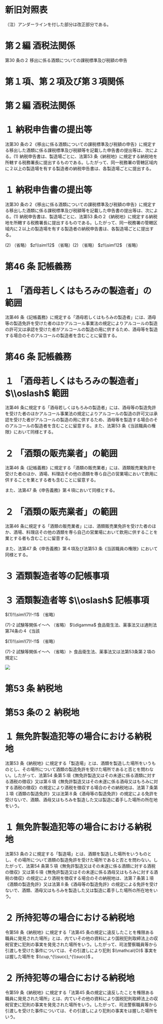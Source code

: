 # 新旧対照表

（注）アンダーラインを付した部分は改正部分である。

# 第２編 酒税法関係

第30 条の２ 移出に係る酒類についての課税標準及び税額の申告

# 第１項、第２項及び第３項関係

# 第２編 酒税法関係

# １ 納税申告書の提出等

法第30 条の２《移出に係る酒類についての課税標準及び税額の申告》に規定する移出した酒類に係る課税標準及び税額等を記載した申告書の提出等は、次による。(1) 納税申告書は、製造場ごとに、法第53 条《納税地》に規定する納税地を所轄する税務署長に提出するものである。したがって、同一税務署の管轄区域内に２以上の製造場を有する製造者の納税申告書は、各製造場ごとに提出する。

# １ 納税申告書の提出等

法第30 条の２《移出に係る酒類についての課税標準及び税額の申告》に規定する移出した酒類に係る課税標準及び税額等を記載した申告書の提出等は、次による。(1) 納税申告書は、製造場ごとに、法第53 条の２《納税地》に規定する納税地を所轄する税務署長に提出するものである。したがって、同一税務署の管轄区域内に２以上の製造場を有する製造者の納税申告書は、各製造場ごとに提出する。

(2) （省略） $z!\\sim!12$ （省略）(2) （省略） $z!\\sim!12$ （省略）

# 第46 条 記帳義務

# １ 「酒母若しくはもろみの製造者」の範囲

法第46 条《記帳義務》に規定する「酒母若しくはもろみの製造者」には、酒母等の製造免許を受けた者のほかアルコール事業法の規定によりアルコールの製造の許可又は承認を受けた者がアルコールの製造の用に供するため、酒母等を製造する場合のそのアルコールの製造者を含むことに留意する。

# 第46 条 記帳義務

# １ 「酒母若しくはもろみの製造者」 $\\oslash$ 範囲

法第46 条に規定する「酒母若しくはもろみの製造者」には、酒母等の製造免許を受けた者のほかアルコール事業法の規定によりアルコールの製造の許可又は承認を受けた者がアルコールの製造の用に供するため、酒母等を製造する場合のそのアルコールの製造者を含むことに留意する。また、法第53 条《当該職員の権限》において同様とする。

# ２ 「酒類の販売業者」の範囲

法第46 条《記帳義務》に規定する「酒類の販売業者」には、酒類販売業免許を受けた者のほか、酒場、料理店その他の酒類を専ら自己の営業場において飲用に供することを業とする者も含むことに留意する。

また、法第47 条《申告義務》第４項において同様とする。

# ２ 「酒類の販売業者」の範囲

法第46 条に規定する「酒類の販売業者」には、酒類販売業免許を受けた者のほか、酒場、料理店その他の酒類を専ら自己の営業場において飲用に供することを業とする者も含むことに留意する。

また、法第47 条《申告義務》第４項及び法第53 条《当該職員の権限》において同様とする。

# ３ 酒類製造者等の記帳事項

# ３ 酒類製造者等 $\\oslash$ 記帳事項

$(1)!\\sim!(7)!-!1$ （省略）

(7)-2 試験等関係イ～ヘ （省略） $\\digamma$ 食品衛生法、薬事法又は通則法第74条の４《当該

$(1)!\\sim!(7)!-!1$ （省略）

(7)-2 試験等関係イ～ヘ （省略）ト 食品衛生法、薬事法又は法第53条第２項の規定に

![](https://www.nta.go.jp/tmp/38045128-48e0-4b9d-abb1-adcdd7c88d98/images/8478acd357f94bc74cbe4caec074a1bd986ae2d7c7e43147152925324705b141.jpg)

# 第53 条 納税地

# 第53 条の２ 納税地

# １ 無免許製造犯等の場合における納税地

法第53 条《納税地》に規定する「製造場」とは、酒類を製造した場所をいうものとし、その場所について酒類の製造免許を受けた場所であると否とを問わない。したがって、法第54 条第５項《無免許製造又はその未遂に係る酒類に対する酒税の徴収》又は第６項《無免許製造又はその未遂に係る酒母又はもろみに対する酒税の徴収》の規定により酒税を徴収する場合のその納税地は、法第７条第１項《酒類の製造免許》又は法第８条《酒母等の製造免許》の規定による免許を受けないで、酒類、酒母又はもろみを製造した又は製造に着手した場所の所在地をいう。

# １ 無免許製造犯等の場合における納税地

法第53 条の２に規定する「製造場」とは、酒類を製造した場所をいうものとし、その場所について酒類の製造免許を受けた場所であると否とを問わない。したがって、法第54 条第５項《無免許製造又はその未遂に係る酒類に対する酒税の徴収》又は第６項《無免許製造又はその未遂に係る酒母又はもろみに対する酒税の徴収》の規定により酒税を徴収する場合のその納税地は、法第７条第１項《酒類の製造免許》又は法第８条《酒母等の製造免許》の規定による免許を受けないで、酒類、酒母又はもろみを製造した又は製造に着手した場所の所在地をいう。

# ２ 所持犯等の場合における納税地

令第58 条《納税地》に規定する「法第45 条の規定に違反したことを権限ある職員に発見された場所」とは、内ていその他の資料により国税犯則取締法上の収税官吏に犯則の事実を発見された場所をいう。したがって、司法警察職員等から引渡しを受けた事件については、その引渡しにより犯則 $\\mathcal{O}$ 事実をは握した場所を $\\cup,^{\\succ},^{\\succ}$ 。

# ２ 所持犯等の場合における納税地

令第59 条《納税地》に規定する「法第45 条の規定に違反したことを権限ある職員に発見された場所」とは、内ていその他の資料により国税犯則取締法上の収税官吏に犯則の事実を発見された場所をいう。したがって、司法警察職員等から引渡しを受けた事件については、その引渡しにより犯則の事実をは握した場所をいう。